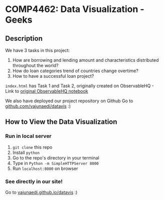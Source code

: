 # COMP4462: Data Visualization - Geeks

## Description
We have 3 tasks in this project:
1. How are borrowing and lending amount and characteristics distributed throughout the world?
2. How do loan categories trend of countries change overtime?
3. How to have a successful loan project?

`index.html` has Task 1 and Task 2, originally created on ObservableHQ - Link to [original ObservableHQ notebook](https://observablehq.com/@18emilyhung/project_map)

We also have deployed our project repository on Github
Go to [github.com/vajunaedi/datavis](https://github.com/vajunaedi/datavis) :)

## How to View the Data Visualization
### Run in local server
1. `git clone` this repo
2. Install `python`
3. Go to the repo's directory in your terminal
4. Type in `Python -m SimpleHTTPServer 8000`
5. Run `localhost:8000` on browser

### See directly in our site!
Go to [vajunaedi.github.io/datavis](https://vajunaedi.github.io/datavis/) :)
